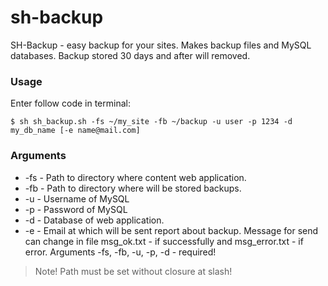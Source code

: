 sh-backup
=========

SH-Backup - easy backup for your sites. Makes backup files and MySQL databases. Backup stored 30 days and after will removed.

### Usage
Enter follow code in terminal:
```
$ sh sh_backup.sh -fs ~/my_site -fb ~/backup -u user -p 1234 -d my_db_name [-e name@mail.com]
```

### Arguments
+ -fs - Path to directory where content web application.
+ -fb - Path to directory where will be stored backups.
+ -u - Username of MySQL
+ -p - Password of MySQL
+ -d - Database of web application.
+ -e - Email at which will be sent report about backup. Message for send can change in file msg_ok.txt - if successfully and msg_error.txt - if error.
Arguments  -fs, -fb, -u, -p, -d - required!

> Note! Path must be set without closure at slash!
